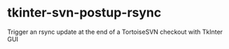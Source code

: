 # tkinter-svn-postup-rsync
Trigger an rsync update at the end of a TortoiseSVN checkout with TkInter GUI
